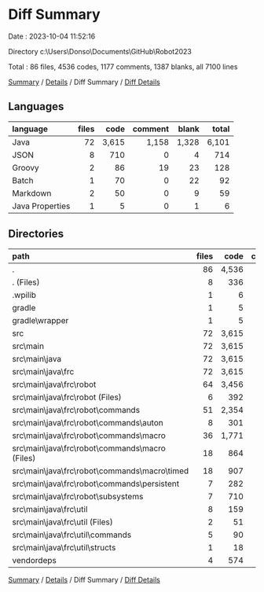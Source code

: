 # Diff Summary

Date : 2023-10-04 11:52:16

Directory c:\\Users\\Donso\\Documents\\GitHub\\Robot2023

Total : 86 files,  4536 codes, 1177 comments, 1387 blanks, all 7100 lines

[Summary](results.md) / [Details](details.md) / Diff Summary / [Diff Details](diff-details.md)

## Languages
| language | files | code | comment | blank | total |
| :--- | ---: | ---: | ---: | ---: | ---: |
| Java | 72 | 3,615 | 1,158 | 1,328 | 6,101 |
| JSON | 8 | 710 | 0 | 4 | 714 |
| Groovy | 2 | 86 | 19 | 23 | 128 |
| Batch | 1 | 70 | 0 | 22 | 92 |
| Markdown | 2 | 50 | 0 | 9 | 59 |
| Java Properties | 1 | 5 | 0 | 1 | 6 |

## Directories
| path | files | code | comment | blank | total |
| :--- | ---: | ---: | ---: | ---: | ---: |
| . | 86 | 4,536 | 1,177 | 1,387 | 7,100 |
| . (Files) | 8 | 336 | 19 | 57 | 412 |
| .wpilib | 1 | 6 | 0 | 0 | 6 |
| gradle | 1 | 5 | 0 | 1 | 6 |
| gradle\\wrapper | 1 | 5 | 0 | 1 | 6 |
| src | 72 | 3,615 | 1,158 | 1,328 | 6,101 |
| src\\main | 72 | 3,615 | 1,158 | 1,328 | 6,101 |
| src\\main\\java | 72 | 3,615 | 1,158 | 1,328 | 6,101 |
| src\\main\\java\\frc | 72 | 3,615 | 1,158 | 1,328 | 6,101 |
| src\\main\\java\\frc\\robot | 64 | 3,456 | 912 | 1,262 | 5,630 |
| src\\main\\java\\frc\\robot (Files) | 6 | 392 | 246 | 201 | 839 |
| src\\main\\java\\frc\\robot\\commands | 51 | 2,354 | 534 | 784 | 3,672 |
| src\\main\\java\\frc\\robot\\commands\\auton | 8 | 301 | 37 | 76 | 414 |
| src\\main\\java\\frc\\robot\\commands\\macro | 36 | 1,771 | 436 | 604 | 2,811 |
| src\\main\\java\\frc\\robot\\commands\\macro (Files) | 18 | 864 | 66 | 266 | 1,196 |
| src\\main\\java\\frc\\robot\\commands\\macro\\timed | 18 | 907 | 370 | 338 | 1,615 |
| src\\main\\java\\frc\\robot\\commands\\persistent | 7 | 282 | 61 | 104 | 447 |
| src\\main\\java\\frc\\robot\\subsystems | 7 | 710 | 132 | 277 | 1,119 |
| src\\main\\java\\frc\\util | 8 | 159 | 246 | 66 | 471 |
| src\\main\\java\\frc\\util (Files) | 2 | 51 | 20 | 15 | 86 |
| src\\main\\java\\frc\\util\\commands | 5 | 90 | 217 | 45 | 352 |
| src\\main\\java\\frc\\util\\structs | 1 | 18 | 9 | 6 | 33 |
| vendordeps | 4 | 574 | 0 | 1 | 575 |

[Summary](results.md) / [Details](details.md) / Diff Summary / [Diff Details](diff-details.md)